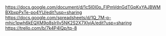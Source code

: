 https://docs.google.com/document/d/1c5I0I0o_FIPmVdnGdTGpKxYAJBWMBXbxpPxTe-po4YU/edit?usp=sharing
https://docs.google.com/spreadsheets/d/1Q_7M-p-mhic1pwh6kEQXM9q8sIrlIv5NK2S2X7XlyiA/edit?usp=sharing
https://trello.com/b/7k4P4lQp/tp-8
